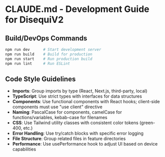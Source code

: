 # CLAUDE.md - Development Guide for DisequiV2

## Build/DevOps Commands
```bash
npm run dev      # Start development server
npm run build    # Build for production
npm run start    # Run production build
npm run lint     # Run ESLint
```

## Code Style Guidelines
- **Imports**: Group imports by type (React, Next.js, third-party, local)
- **TypeScript**: Use strict types with interfaces for data structures
- **Components**: Use functional components with React hooks; client-side components must use "use client" directive
- **Naming**: PascalCase for components, camelCase for functions/variables, kebab-case for filenames
- **CSS**: Use Tailwind utility classes with consistent color tokens (green-400, etc.)
- **Error Handling**: Use try/catch blocks with specific error logging
- **File Structure**: Group related files in feature directories
- **Performance**: Use usePerformance hook to adjust UI based on device capabilities